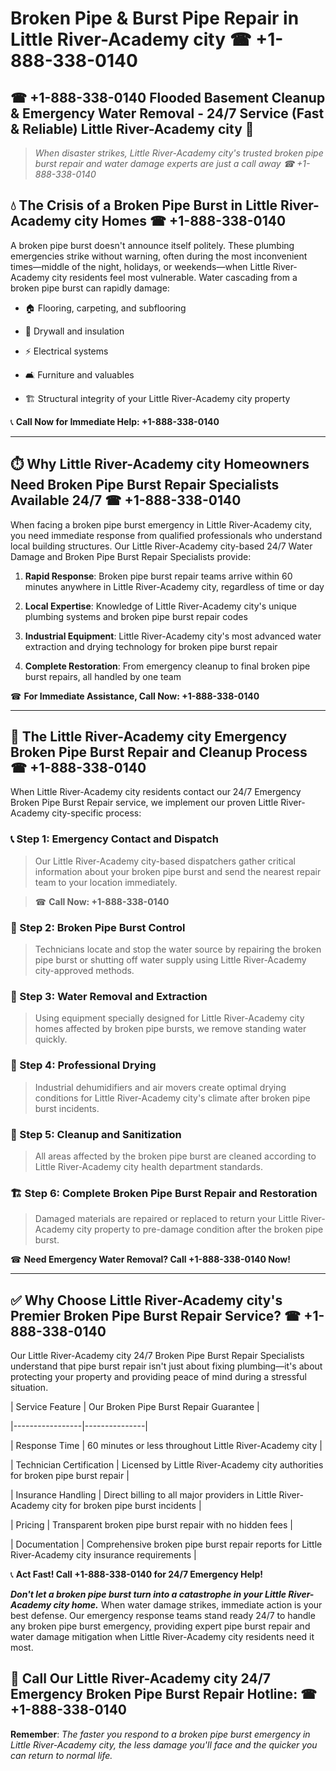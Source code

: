 # Broken Pipe & Burst Pipe Repair in Little River-Academy city ☎ +1-888-338-0140  
## ☎ +1-888-338-0140 Flooded Basement Cleanup & Emergency Water Removal - 24/7 Service (Fast & Reliable) Little River-Academy city 🚨  

> *When disaster strikes, Little River-Academy city's trusted broken pipe burst repair and water damage experts are just a call away ☎ +1-888-338-0140*  

## 💧 The Crisis of a Broken Pipe Burst in Little River-Academy city Homes ☎ +1-888-338-0140  

A broken pipe burst doesn't announce itself politely. These plumbing emergencies strike without warning, often during the most inconvenient times—middle of the night, holidays, or weekends—when Little River-Academy city residents feel most vulnerable. Water cascading from a broken pipe burst can rapidly damage:  

* 🏠 Flooring, carpeting, and subflooring  
* 🧱 Drywall and insulation  
* ⚡ Electrical systems  
* 🛋️ Furniture and valuables  
* 🏗️ Structural integrity of your Little River-Academy city property  

📞 **Call Now for Immediate Help: +1-888-338-0140**  

---  

## ⏱️ Why Little River-Academy city Homeowners Need Broken Pipe Burst Repair Specialists Available 24/7 ☎ +1-888-338-0140  

When facing a broken pipe burst emergency in Little River-Academy city, you need immediate response from qualified professionals who understand local building structures. Our Little River-Academy city-based 24/7 Water Damage and Broken Pipe Burst Repair Specialists provide:  

1. **Rapid Response**: Broken pipe burst repair teams arrive within 60 minutes anywhere in Little River-Academy city, regardless of time or day  
2. **Local Expertise**: Knowledge of Little River-Academy city's unique plumbing systems and broken pipe burst repair codes  
3. **Industrial Equipment**: Little River-Academy city's most advanced water extraction and drying technology for broken pipe burst repair  
4. **Complete Restoration**: From emergency cleanup to final broken pipe burst repairs, all handled by one team  

☎ **For Immediate Assistance, Call Now: +1-888-338-0140**  

---  

## 🔧 The Little River-Academy city Emergency Broken Pipe Burst Repair and Cleanup Process ☎ +1-888-338-0140  

When Little River-Academy city residents contact our 24/7 Emergency Broken Pipe Burst Repair service, we implement our proven Little River-Academy city-specific process:  

### 📞 Step 1: Emergency Contact and Dispatch  
> Our Little River-Academy city-based dispatchers gather critical information about your broken pipe burst and send the nearest repair team to your location immediately.  
> ☎ **Call Now: +1-888-338-0140**  

### 🚿 Step 2: Broken Pipe Burst Control  
> Technicians locate and stop the water source by repairing the broken pipe burst or shutting off water supply using Little River-Academy city-approved methods.  

### 🌊 Step 3: Water Removal and Extraction  
> Using equipment specially designed for Little River-Academy city homes affected by broken pipe bursts, we remove standing water quickly.  

### 💨 Step 4: Professional Drying  
> Industrial dehumidifiers and air movers create optimal drying conditions for Little River-Academy city's climate after broken pipe burst incidents.  

### 🧼 Step 5: Cleanup and Sanitization  
> All areas affected by the broken pipe burst are cleaned according to Little River-Academy city health department standards.  

### 🏗️ Step 6: Complete Broken Pipe Burst Repair and Restoration  
> Damaged materials are repaired or replaced to return your Little River-Academy city property to pre-damage condition after the broken pipe burst.  

☎ **Need Emergency Water Removal? Call +1-888-338-0140 Now!**  

---  

## ✅ Why Choose Little River-Academy city's Premier Broken Pipe Burst Repair Service? ☎ +1-888-338-0140  

Our Little River-Academy city 24/7 Broken Pipe Burst Repair Specialists understand that pipe burst repair isn't just about fixing plumbing—it's about protecting your property and providing peace of mind during a stressful situation.  

| Service Feature | Our Broken Pipe Burst Repair Guarantee |  
|-----------------|---------------|  
| Response Time | 60 minutes or less throughout Little River-Academy city |  
| Technician Certification | Licensed by Little River-Academy city authorities for broken pipe burst repair |  
| Insurance Handling | Direct billing to all major providers in Little River-Academy city for broken pipe burst incidents |  
| Pricing | Transparent broken pipe burst repair with no hidden fees |  
| Documentation | Comprehensive broken pipe burst repair reports for Little River-Academy city insurance requirements |  

📞 **Act Fast! Call +1-888-338-0140 for 24/7 Emergency Help!**  

***Don't let a broken pipe burst turn into a catastrophe in your Little River-Academy city home.*** When water damage strikes, immediate action is your best defense. Our emergency response teams stand ready 24/7 to handle any broken pipe burst emergency, providing expert pipe burst repair and water damage mitigation when Little River-Academy city residents need it most.  

## 📱 Call Our Little River-Academy city 24/7 Emergency Broken Pipe Burst Repair Hotline: ☎ +1-888-338-0140  

**Remember**: *The faster you respond to a broken pipe burst emergency in Little River-Academy city, the less damage you'll face and the quicker you can return to normal life.*